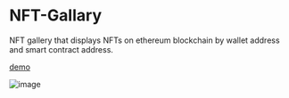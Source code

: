 # NFT-Gallary 

NFT gallery that displays NFTs on ethereum blockchain by wallet address and smart contract address.

[demo](https://nft-gallary.garywang12.repl.co/)

![image](https://user-images.githubusercontent.com/6481427/186393336-ef01f7eb-a313-4dcf-9c19-1c34a0c653b9.png)


